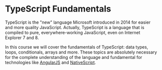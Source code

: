 # TypeScript Fundamentals

TypeScript is the "new" language Microsoft introduced in 2014 for easier and more quality JavaScript. Actually, TypeScript is a language that is compiled to pure, everywhere-working JavaScript, even on Internet Explorer 7 and 8.

In this course we will cover the fundamentals of TypeScript: data types, loops, conditionals, arrays and more. These topics are absolutely necessary for the complete understanding of the language and fundamental for technologies like [AngularJS](https://angular.io/) and [NativeScript](https://www.nativescript.org/).
